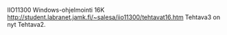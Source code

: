 IIO11300 Windows-ohjelmointi 16K
http://student.labranet.jamk.fi/~salesa/iio11300/tehtavat16.htm
Tehtava3 on nyt Tehtava2.
